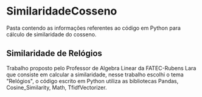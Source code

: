 # SimilaridadeCosseno
Pasta contendo as informações referentes ao código em Python para cálculo de similaridade do cosseno.
## Similaridade de Relógios
Trabalho proposto pelo Professor de Algebra Linear da FATEC-Rubens Lara que consiste em calcular a similaridade,
nesse trabalho escolhi o tema "Relógios", o código escrito em Python utiliza as bibliotecas Pandas, Cosine_Similarity, Math, TfidfVectorizer.



